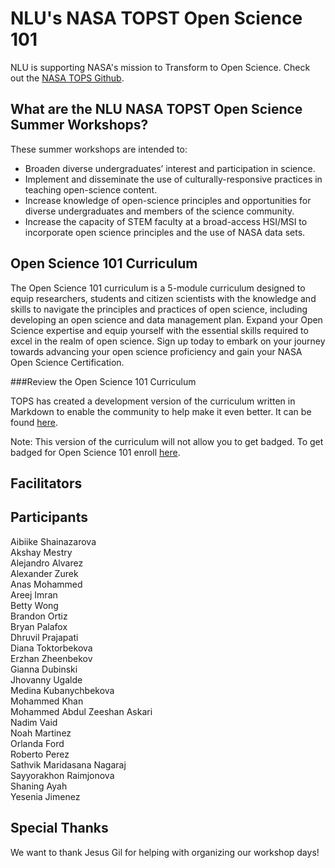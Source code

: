 # NLU's NASA TOPST Open Science 101

NLU is supporting NASA's mission to Transform to Open Science. 
Check out the [NASA TOPS Github](https://github.com/nasa/Transform-to-Open-Science/blob/main/README.md#open-science-101-curriculum).

## What are the NLU NASA TOPST Open Science Summer Workshops?

These summer workshops are intended to: 
- Broaden diverse undergraduates’ interest and participation in science.
- Implement and disseminate the use of culturally-responsive practices in teaching open-science content.
- Increase knowledge of open-science principles and opportunities for diverse undergraduates and members of the science community.
- Increase the capacity of STEM faculty at a broad-access HSI/MSI to incorporate open science principles and the use of NASA data sets.

## Open Science 101 Curriculum

The Open Science 101 curriculum is a 5-module curriculum designed to equip researchers, students and citizen scientists with the knowledge and skills to navigate the principles and practices of open science, including developing an open science and data management plan. Expand your Open Science expertise and equip yourself with the essential skills required to excel in the realm of open science. Sign up today to embark on your journey towards advancing your open science proficiency and gain your NASA Open Science Certification.

###Review the Open Science 101 Curriculum

TOPS has created a development version of the curriculum written in Markdown to enable the community to help make it even better. It can be found [here](https://github.com/nasa/Transform-to-Open-Science/tree/open-science-101).

Note: This version of the curriculum will not allow you to get badged. To get badged for Open Science 101 enroll [here](https://nasa.github.io/Transform-to-Open-Science/take-os101/).


## Facilitators


## Participants
Aibiike	Shainazarova  
Akshay Mestry  
Alejandro	Alvarez  
Alexander	Zurek  
Anas Mohammed  
Areej Imran  
Betty	Wong  
Brandon	Ortiz  
Bryan	Palafox  
Dhruvil	Prajapati  
Diana Toktorbekova   
Erzhan Zheenbekov  
Gianna Dubinski  
Jhovanny Ugalde  
Medina	Kubanychbekova   
Mohammed Khan   
Mohammed Abdul Zeeshan Askari  
Nadim Vaid  
Noah Martinez  
Orlanda	Ford  
Roberto	Perez  
Sathvik	Maridasana Nagaraj  
Sayyorakhon	Raimjonova  
Shaning	Ayah  
Yesenia Jimenez   


## Special Thanks

We want to thank Jesus Gil for helping with organizing our workshop days!
